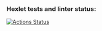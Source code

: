 ### Hexlet tests and linter status:
[![Actions Status](https://github.com/Dmitry-Skladchikov/fullstack-javascript-project-46/actions/workflows/hexlet-check.yml/badge.svg)](https://github.com/Dmitry-Skladchikov/fullstack-javascript-project-46/actions)